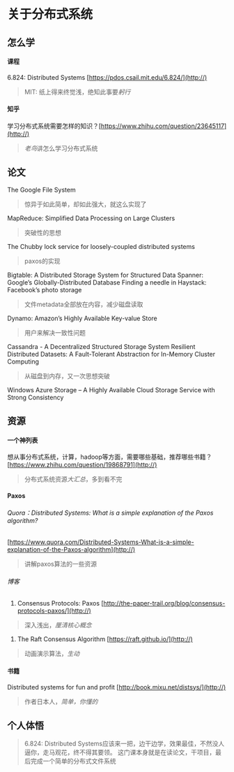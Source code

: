 # 关于分布式系统

## 怎么学

#### 课程
6.824: Distributed Systems [https://pdos.csail.mit.edu/6.824/](http://)
>MIT: 纸上得来终觉浅，绝知此事要*躬行*

#### 知乎
学习分布式系统需要怎样的知识？[https://www.zhihu.com/question/23645117](http://)
>*老鸟*讲怎么学习分布式系统


## 论文
The Google File System 
>惊异于如此简单，却如此强大，就这么实现了

MapReduce: Simplified Data Processing on Large Clusters
>突破性的思想

The Chubby lock service for loosely-coupled distributed systems
>paxos的实现

Bigtable: A Distributed Storage System for Structured Data
Spanner: Google’s Globally-Distributed Database
Finding a needle in Haystack: Facebook’s photo storage
>文件metadata全部放在内容，减少磁盘读取

Dynamo: Amazon’s Highly Available Key-value Store
>用户来解决一致性问题

Cassandra - A Decentralized Structured Storage System
Resilient Distributed Datasets: A Fault-Tolerant Abstraction for In-Memory Cluster Computing
>从磁盘到内存，又一次思想突破

Windows Azure Storage – A Highly Available Cloud Storage Service with Strong Consistency

## 资源
#### 一个神列表
想从事分布式系统，计算，hadoop等方面，需要哪些基础，推荐哪些书籍？
[https://www.zhihu.com/question/19868791](http://)
>分布式系统资源*大汇总*，多到看不完

#### Paxos
###### Quora：Distributed Systems: What is a simple explanation of the Paxos algorithm?
[https://www.quora.com/Distributed-Systems-What-is-a-simple-explanation-of-the-Paxos-algorithm](http://)
>讲解paxos算法的一些资源


###### 博客
1. Consensus Protocols: Paxos
[http://the-paper-trail.org/blog/consensus-protocols-paxos/](http://)
>深入浅出，*厘清核心概念*

1. The Raft Consensus Algorithm 
[https://raft.github.io/](http://)
>动画演示算法，*生动*

#### 书籍
Distributed systems for fun and profit
[http://book.mixu.net/distsys/](http://)
>作者日本人，*简单，你懂的*


## 个人体悟
>6.824: Distributed Systems应该来一把，边干边学，效果最佳，不然没人逼你，走马观花，终不得其要领。
>这门课本身就是在读论文，干项目，最后完成一个简单的分布式文件系统

